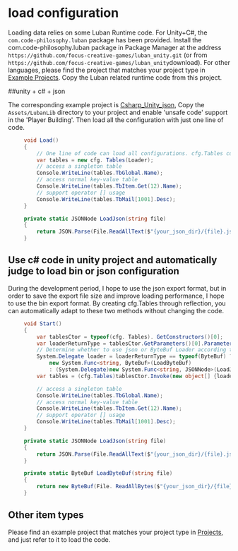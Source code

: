 # load configuration

Loading data relies on some Luban Runtime code. For Unity+C#, the `com.code-philosophy.luban` package has been provided. Install the com.code-philosophy.luban package in Package Manager at the address `https://github.com/focus-creative-games/luban_unity.git` (or from `https://github.com/focus-creative-games/luban_unity`download). For other languages, please find the project that matches your project type in [Example Projects](https://github.com/focus-creative-games/luban_examples/tree/main/Projects).
Copy the Luban related runtime code from this project.

##unity + c# + json

The corresponding example project is [Csharp_Unity_json](https://github.com/focus-creative-games/luban_examples/tree/main/Projects/Csharp_Unity_json),
Copy the `Assets/LubanLib` directory to your project and enable 'unsafe code' support in the 'Player Building'. Then load all the configuration with just one line of code.

```csharp
     void Load()
     {
         // One line of code can load all configurations. cfg.Tables contains an instance field for all tables.
         var tables = new cfg. Tables(Loader);
         // access a singleton table
         Console.WriteLine(tables.TbGlobal.Name);
         // access normal key-value table
         Console.WriteLine(tables.TbItem.Get(12).Name);
         // support operator [] usage
         Console.WriteLine(tables.TbMail[1001].Desc);
     }

     private static JSONNode LoadJson(string file)
     {
         return JSON.Parse(File.ReadAllText($"{your_json_dir}/{file}.json", System.Text.Encoding.UTF8));
     }

```


## Use c# code in unity project and automatically judge to load bin or json configuration

During the development period, I hope to use the json export format, but in order to save the export file size and improve loading performance, I hope to use the bin export format. By creating cfg.Tables through reflection, you can automatically adapt to these two methods without changing the code.

```csharp
     void Start()
     {
         var tablesCtor = typeof(cfg. Tables). GetConstructors()[0];
         var loaderReturnType = tablesCtor.GetParameters()[0].ParameterType.GetGenericArguments()[1];
         // Determine whether to use json or ByteBuf Loader according to the return value type of Loader in the constructor of cfg.Tables
         System.Delegate loader = loaderReturnType == typeof(ByteBuf) ?
             new System.Func<string, ByteBuf>(LoadByteBuf)
             : (System.Delegate)new System.Func<string, JSONNode>(LoadJson);
         var tables = (cfg.Tables)tablesCtor.Invoke(new object[] {loader});

         // access a singleton table
         Console.WriteLine(tables.TbGlobal.Name);
         // access normal key-value table
         Console.WriteLine(tables.TbItem.Get(12).Name);
         // support operator [] usage
         Console.WriteLine(tables.TbMail[1001].Desc);
     }

     private static JSONNode LoadJson(string file)
     {
         return JSON.Parse(File.ReadAllText($"{your_json_dir}/{file}.json", System.Text.Encoding.UTF8));
     }

     private static ByteBuf LoadByteBuf(string file)
     {
         return new ByteBuf(File. ReadAllBytes($"{your_json_dir}/{file}.bytes"));
     }
```

## Other item types

Please find an example project that matches your project type in [Projects](https://github.com/focus-creative-games/luban_examples/tree/main/Projects), and just refer to it to load the code.
